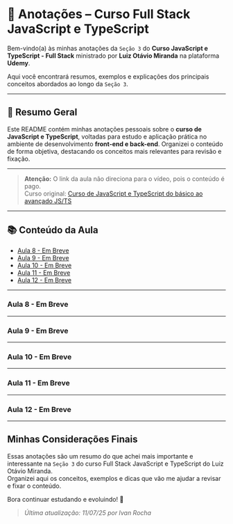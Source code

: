 # 📒 Anotações – Curso Full Stack JavaScript e TypeScript

Bem-vindo(a) às minhas anotações da ``Seção 3`` do **Curso JavaScript e TypeScript - Full Stack** ministrado por **Luiz Otávio Miranda** na plataforma **Udemy**.

Aqui você encontrará resumos, exemplos e explicações dos principais conceitos abordados ao longo da ``Seção 3``.

---

## 📝 Resumo Geral

Este README contém minhas anotações pessoais sobre o **curso de JavaScript e TypeScript**, voltadas para estudo e aplicação prática no ambiente de desenvolvimento **front-end e back-end**. Organizei o conteúdo de forma objetiva, destacando os conceitos mais relevantes para revisão e fixação.

---

> **Atenção:** O link da aula não direciona para o vídeo, pois o conteúdo é pago.  
> Curso original: [Curso de JavaScript e TypeScript do básico ao avançado JS/TS](https://www.udemy.com/course/curso-de-javascript-moderno-do-basico-ao-avancado/)

---

## 📚 Conteúdo da Aula

- [Aula 8 - Em Breve]()
- [Aula 9 - Em Breve]()
- [Aula 10 - Em Breve]()
- [Aula 11 - Em Breve]()
- [Aula 12 - Em Breve]()

---

### Aula 8 - Em Breve

---

### Aula 9 - Em Breve

---

### Aula 10 - Em Breve

---

### Aula 11 - Em Breve

---

### Aula 12 - Em Breve

---

## Minhas Considerações Finais

Essas anotações são um resumo do que achei mais importante e interessante na ``Seção 3`` do curso Full Stack JavaScript e TypeScript do Luiz Otávio Miranda.  
Organizei aqui os conceitos, exemplos e dicas que vão me ajudar a revisar e fixar o conteúdo.

Bora continuar estudando e evoluindo! 🚀

> _Última atualização: 11/07/25 por Ivan Rocha_
